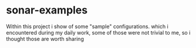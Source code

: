 # sonar-examples
Within this project i show of some "sample" configurations. which i encountered during my daily work, some of those were not trivial to me, so i thought those are worth sharing
